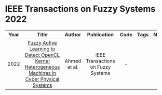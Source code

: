 # IEEE Transactions on Fuzzy Systems 2022

| Year |                                                                     Title                                                                      |    Author    |            Publication             | Code | Tags | Notes |
|:----:|:----------------------------------------------------------------------------------------------------------------------------------------------:|:------------:|:----------------------------------:|:----:|:----:|:-----:|
| 2022 | [Fuzzy Active Learning to Detect OpenCL Kernel Heterogeneous Machines in Cyber Physical Systems](https://ieeexplore.ieee.org/document/9756835) | Ahmed et al. | IEEE Transactions on Fuzzy Systems |  -   |      |       |

